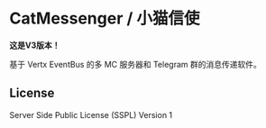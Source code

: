 # CatMessenger / 小猫信使

**这是V3版本！**

基于 Vertx EventBus 的多 MC 服务器和 Telegram 群的消息传递软件。

## License
Server Side Public License (SSPL) Version 1
